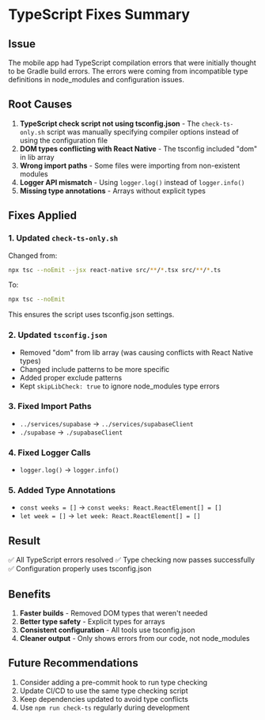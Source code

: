 # TypeScript Fixes Summary

## Issue
The mobile app had TypeScript compilation errors that were initially thought to be Gradle build errors. The errors were coming from incompatible type definitions in node_modules and configuration issues.

## Root Causes
1. **TypeScript check script not using tsconfig.json** - The `check-ts-only.sh` script was manually specifying compiler options instead of using the configuration file
2. **DOM types conflicting with React Native** - The tsconfig included "dom" in lib array
3. **Wrong import paths** - Some files were importing from non-existent modules
4. **Logger API mismatch** - Using `logger.log()` instead of `logger.info()`
5. **Missing type annotations** - Arrays without explicit types

## Fixes Applied

### 1. Updated `check-ts-only.sh`
Changed from:
```bash
npx tsc --noEmit --jsx react-native src/**/*.tsx src/**/*.ts
```
To:
```bash
npx tsc --noEmit
```
This ensures the script uses tsconfig.json settings.

### 2. Updated `tsconfig.json`
- Removed "dom" from lib array (was causing conflicts with React Native types)
- Changed include patterns to be more specific
- Added proper exclude patterns
- Kept `skipLibCheck: true` to ignore node_modules type errors

### 3. Fixed Import Paths
- `../services/supabase` → `../services/supabaseClient`
- `./supabase` → `./supabaseClient`

### 4. Fixed Logger Calls
- `logger.log()` → `logger.info()`

### 5. Added Type Annotations
- `const weeks = []` → `const weeks: React.ReactElement[] = []`
- `let week = []` → `let week: React.ReactElement[] = []`

## Result
✅ All TypeScript errors resolved
✅ Type checking now passes successfully
✅ Configuration properly uses tsconfig.json

## Benefits
1. **Faster builds** - Removed DOM types that weren't needed
2. **Better type safety** - Explicit types for arrays
3. **Consistent configuration** - All tools use tsconfig.json
4. **Cleaner output** - Only shows errors from our code, not node_modules

## Future Recommendations
1. Consider adding a pre-commit hook to run type checking
2. Update CI/CD to use the same type checking script
3. Keep dependencies updated to avoid type conflicts
4. Use `npm run check-ts` regularly during development